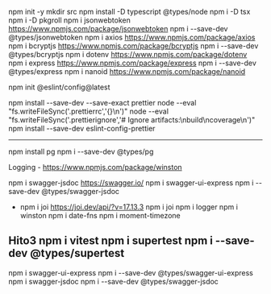 npm init -y
mkdir src
npm install -D typescript @types/node
npm i -D tsx
npm i -D pkgroll
npm i jsonwebtoken https://www.npmjs.com/package/jsonwebtoken
    npm i --save-dev @types/jsonwebtoken
npm i axios https://www.npmjs.com/package/axios
npm i bcryptjs https://www.npmjs.com/package/bcryptjs
    npm i --save-dev @types/bcryptjs
npm i dotenv https://www.npmjs.com/package/dotenv
npm i express https://www.npmjs.com/package/express
    npm i --save-dev @types/express
npm i nanoid https://www.npmjs.com/package/nanoid

    
npm init @eslint/config@latest

npm install --save-dev --save-exact prettier
    node --eval "fs.writeFileSync('.prettierrc','{}\n')"
    node --eval "fs.writeFileSync('.prettierignore','# Ignore artifacts:\nbuild\ncoverage\n')"
    npm install --save-dev eslint-config-prettier


----------------------------------------------------------
npm install pg
    npm i --save-dev @types/pg

Logging - https://www.npmjs.com/package/winston

npm i swagger-jsdoc https://swagger.io/
npm i swagger-ui-express
npm i --save-dev @types/swagger-jsdoc
- npm i joi https://joi.dev/api/?v=17.13.3
npm i joi
npm i logger
npm i winston
npm i date-fns
npm i moment-timezone

Hito3
npm i vitest
npm i supertest
npm i --save-dev @types/supertest
---
npm i swagger-ui-express
npm i --save-dev @types/swagger-ui-express
npm i swagger-jsdoc
npm i --save-dev @types/swagger-jsdoc